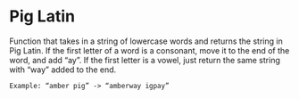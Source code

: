 # Pig Latin


Function that takes in a string of lowercase words and returns the string in Pig Latin. If the first letter of a word is a consonant, move it to the end of the word, and add “ay”. If the first letter is a vowel, just return the same string with “way” added to the end.

`Example: “amber pig” -> “amberway igpay”`
